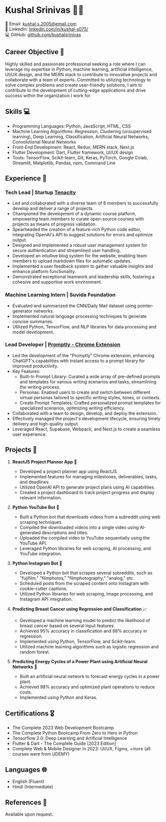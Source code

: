 # Kushal Srinivas :technologist:

📧 Email: kushal.s.2005@email.com  
🔗 LinkedIn: [linkedin.com/in/kushal-s075/](https://www.linkedin.com/in/kushal-s075/)  
💻 GitHub: [github.com/kushalsrinivas](https://github.com/kushalsrinivas)

## Career Objective :dart:
Highly skilled and passionate professional seeking a role where I can leverage my expertise in Python, machine learning, artificial intelligence, UI/UX design, and the MERN stack to contribute to innovative projects and collaborate with a team of experts. Committed to utilizing technology to solve complex problems and create user-friendly solutions, I aim to contribute to the development of cutting-edge applications and drive success within the organization I work for.

## Skills :computer:
- Programming Languages: Python, JavaScript, HTML, CSS
- Machine Learning Algorithms: Regression, Clustering (unsupervised learning), Deep Learning, Classification, Artificial Neural Networks, Convolutional Neural Networks
- Front-End Development: React, Redux, MERN stack, Next.js
- Flutter Development: Dart, Flutter framework, UI/UX design
- Tools: TensorFlow, Scikit-learn, Git, Keras, PyTorch, Google Colab, Streamlit, Matplotlib, Pandas, npm, Command Line

## Experience :briefcase:
### Tech Lead | Startup [Tenacity](https://tenacity.social/)
- Led and collaborated with a diverse team of 8 members to successfully develop and deliver a range of projects.
- Championed the development of a dynamic course platform, empowering team members to curate open-source courses with projects as means of progress validation.
- Spearheaded the creation of a feature-rich Python code editor, integrating OpenAI's API to suggest solutions for errors and optimize output.
- Designed and implemented a robust user management system for secure authentication and streamlined user handling.
- Developed an intuitive blog system for the website, enabling team members to upload markdown files for automatic updates.
- Implemented a user feedback system to gather valuable insights and enhance platform functionality.
- Demonstrated exceptional teamwork and leadership skills, fostering a cohesive and supportive work environment.

### Machine Learning Intern | Suvida Foundation
- Evaluated and summarized the CNN/Daily Mail dataset using pointer-generator networks.
- Implemented natural language processing techniques to generate concise summaries.
- Utilized Python, TensorFlow, and NLP libraries for data processing and model development.

### Lead Developer | [Promptly - Chrome Extension](https://promptly-plugin.vercel.app/)
- Led the development of the "Promptly" Chrome extension, enhancing ChatGPT's capabilities with instant access to a prompt library for improved productivity.
- Key Features:
  - Built-In Prompt Library: Curated a wide array of pre-defined prompts and templates for various writing scenarios and tasks, streamlining the writing process.
  - Personas: Enabled users to create and switch between different virtual personas tailored to specific writing styles, tones, or contexts.
  - Create Prompt Templates: Crafted personalized prompt templates for specialized scenarios, optimizing writing efficiency.
- Collaborated with a team to design, develop, and deploy the extension.
- Effectively managed the project's development lifecycle, ensuring timely delivery and high-quality output.
- Leveraged React, Supabase, Webpack, and Next.js to create a seamless user experience.

## Projects :rocket:

1. **ReactJS Project Planner App** :calendar:
   - Developed a project planner app using ReactJS.
   - Implemented features for managing milestones, deliverables, tasks, and deadlines.
   - Utilized OpenAI API to generate project plans using AI capabilities.
   - Created a project dashboard to track project progress and display relevant information.

2. **Python YouTube Bot** :movie_camera:
   - Built a Python bot that downloads videos from a subreddit using web scraping techniques.
   - Compiled the downloaded videos into a single video using AI-generated descriptions and titles.
   - Uploaded the compiled video to YouTube sequentially using the YouTube API.
   - Leveraged Python libraries for web scraping, AI processing, and YouTube integration.

3. **Python Instagram Bot** :camera_flash:
   - Developed a Python bot that scrapes several subreddits, such as "fujifilm," "filmphotos," "filmphotography," "analog," etc.
   - Scheduled posts from the scraped content onto Instagram with cookie-cutter captions.
   - Utilized Python libraries for web scraping, image processing, and Instagram API integration.

4. **Predicting Breast Cancer using Regression and Classification** :chart_with_upwards_trend:
   - Developed a machine learning model to predict the likelihood of breast cancer based on several input features.
   - Achieved 95% accuracy in classification and 88% accuracy in regression.
   - Implemented using Python, TensorFlow, and Scikit-learn.
   - Utilized machine learning algorithms such as logistic regression and random forest.

5. **Predicting Energy Cycles of a Power Plant using Artificial Neural Networks** :electric_plug:
   - Built an artificial neural network to forecast energy cycles in a power plant.
   - Achieved 98% accuracy and optimized plant operations to reduce costs.
   - Implemented using Python and Keras.
   

## Certifications :medal_military:
- The Complete 2023 Web Development Bootcamp 
- The Complete Python Bootcamp From Zero to Hero in Python
- Tensorflow 2.0: Deep Learning and Artificial Intelligence
- Flutter & Dart - The Complete Guide [2023 Edition]
- Complete Web & Mobile Designer in 2023: UI/UX, Figma, +more
  (all courses were from UDEMY)

## Languages :globe_with_meridians:
- English (Fluent)
- Hindi (Intermediate)

## References :memo:
Available upon request.
